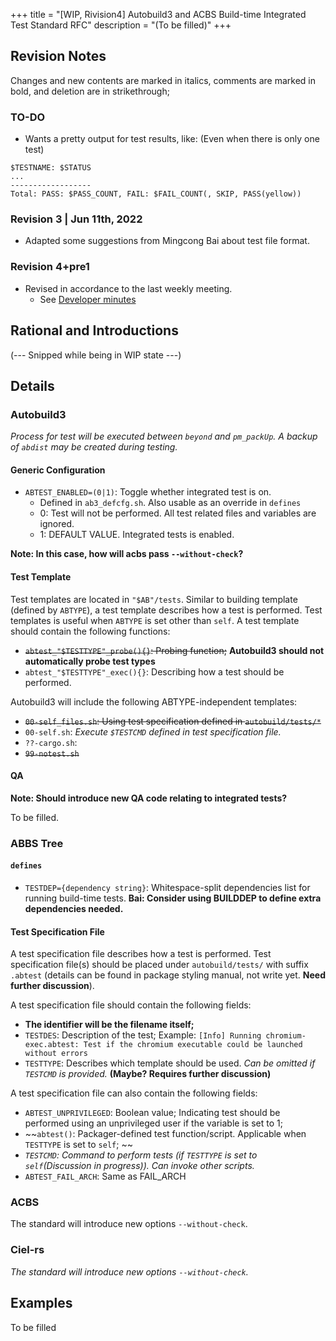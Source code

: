 +++
title = "[WIP, Rivision4] Autobuild3 and ACBS Build-time Integrated Test Standard RFC"
description = "(To be filled)"
+++

## Revision Notes

Changes and new contents are marked in italics, comments are marked in bold, and deletion are in strikethrough;

### TO-DO

- Wants a pretty output for test results, like: (Even when there is only one test)
```
$TESTNAME: $STATUS 
...
------------------
Total: PASS: $PASS_COUNT, FAIL: $FAIL_COUNT(, SKIP, PASS(yellow))
```

### Revision 3 | Jun 11th, 2022

- Adapted some suggestions from Mingcong Bai about test file format.

### Revision 4+pre1

- Revised in accordance to the last weekly meeting.
  - See [Developer minutes]()

## Rational and Introductions

(--- Snipped while being in WIP state ---)

## Details

### Autobuild3

*Process for test will be executed between `beyond` and `pm_packUp`. A backup of `abdist` may be created during testing.*

#### Generic Configuration

- `ABTEST_ENABLED=(0|1)`: Toggle whether integrated test is on.
  - Defined in `ab3_defcfg.sh`. Also usable as an override in `defines`
  - 0: Test will not be performed. All test related files and variables are ignored.
  - 1: DEFAULT VALUE. Integrated tests is enabled.

**Note: In this case, how will acbs pass `--without-check`?**
#### Test Template

Test templates are located in `"$AB"/tests`. Similar to building template (defined by `ABTYPE`), a test template describes how a test is performed. Test templates is useful when `ABTYPE` is set other than `self`. A test template should contain the following functions:
- ~~`abtest_"$TESTTYPE"_probe(){}`: Probing function;~~ **Autobuild3 should not automatically probe test types**
- `abtest_"$TESTTYPE"_exec(){}`: Describing how a test should be performed.

Autobuild3 will include the following ABTYPE-independent templates:
- ~~`00-self_files.sh`: Using test specification defined in `autobuild/tests/*`~~
- `00-self.sh`: *Execute `$TESTCMD` defined in test specification file.*
- `??-cargo.sh`:
- ~~`99-notest.sh`~~

#### QA

**Note: Should introduce new QA code relating to integrated tests?**

To be filled.

### ABBS Tree  

#### `defines`

- `TESTDEP={dependency string}`: Whitespace-split dependencies list for running build-time tests. **Bai: Consider using BUILDDEP to define extra dependencies needed.**

#### Test Specification File

A test specification file describes how a test is performed. Test specification file(s) should be placed under `autobuild/tests/` with suffix `.abtest` (details can be found in package styling manual, not write yet. **Need further discussion**). 

A test specification file should contain the following fields:
- **The identifier will be the filename itself;**
- `TESTDES`: Description of the test; Example: `[Info] Running chromium-exec.abtest: Test if the chromium executable could be launched without errors`
- `TESTTYPE`: Describes which template should be used. *Can be omitted if `TESTCMD` is provided.* **(Maybe? Requires further discussion)**

A test specification file can also contain the following fields:
- `ABTEST_UNPRIVILEGED`: Boolean value; Indicating test should be performed using an unprivileged user if the variable is set to 1;
- ~~`abtest()`: Packager-defined test function/script. Applicable when `TESTTYPE` is set to `self`; ~~
- *`TESTCMD`: Command to perform tests (if `TESTTYPE` is set to `self`(Discussion in progress)). Can invoke other scripts.*
- `ABTEST_FAIL_ARCH`: Same as FAIL_ARCH

### ACBS

The standard will introduce new options `--without-check`.

### Ciel-rs

*The standard will introduce new options `--without-check`.*

## Examples

To be filled
